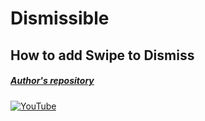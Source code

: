 # Dismissible
## How to add Swipe to Dismiss
##### [Author's repository](https://github.com/TheTechDesigner/Dismissible)

[![YouTube](https://img.youtube.com/vi/XWFS0EkPyo8/0.jpg)](https://youtu.be/XWFS0EkPyo8 "Dismissible | How to add Swipe to Dismiss")